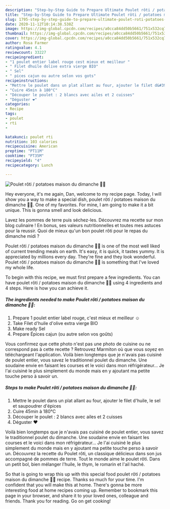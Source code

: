 ```yaml
---
description: "Step-by-Step Guide to Prepare Ultimate Poulet rôti / potatoes maison du dimanche 🐔🥔"
title: "Step-by-Step Guide to Prepare Ultimate Poulet rôti / potatoes maison du dimanche 🐔🥔"
slug: 1795-step-by-step-guide-to-prepare-ultimate-poulet-roti-potatoes-maison-du-dimanche
date: 2020-11-12T10:14:38.538Z
image: https://img-global.cpcdn.com/recipes/a0cca84dd50b5661/751x532cq70/poulet-roti-potatoes-maison-du-dimanche-🐔🥔-photo-principale-de-la-recette.jpg
thumbnail: https://img-global.cpcdn.com/recipes/a0cca84dd50b5661/751x532cq70/poulet-roti-potatoes-maison-du-dimanche-🐔🥔-photo-principale-de-la-recette.jpg
cover: https://img-global.cpcdn.com/recipes/a0cca84dd50b5661/751x532cq70/poulet-roti-potatoes-maison-du-dimanche-🐔🥔-photo-principale-de-la-recette.jpg
author: Rosa Farmer
ratingvalue: 4.1
reviewcount: 33227
recipeingredient:
- "1 poulet entier label rouge cest mieux et meilleur "
- " Filet dhuile dolive extra vierge BIO"
- " Sel"
- " pices cajun ou autre selon vos gots"
recipeinstructions:
- "Mettre le poulet dans un plat allant au four, ajouter le filet d&#39;huile, le sel et saupoudrer d&#39;épices"
- "Cuire 45min à 180°C"
- "Découper le poulet : 2 blancs avec ailes et 2 cuisses"
- "Déguster ❤️"
categories:
- Recipe
tags:
- poulet
- rti
- 

katakunci: poulet rti  
nutrition: 103 calories
recipecuisine: American
preptime: "PT11M"
cooktime: "PT35M"
recipeyield: "4"
recipecategory: Lunch

---
```



![Poulet rôti / potatoes maison du dimanche 🐔🥔](https://img-global.cpcdn.com/recipes/a0cca84dd50b5661/751x532cq70/poulet-roti-potatoes-maison-du-dimanche-🐔🥔-photo-principale-de-la-recette.jpg)

Hey everyone, it's me again, Dan, welcome to my recipe page. Today, I will show you a way to make a special dish, poulet rôti / potatoes maison du dimanche 🐔🥔. One of my favorites. For mine, I am going to make it a bit unique. This is gonna smell and look delicious.

Lavez les pommes de terre puis séchez-les. Découvrez ma recette sur mon blog culinaire ! En bonus, ses valeurs nutritionnelles et toutes mes astuces pour la reussir. Quoi de mieux qu&#39;un bon poulet rôti pour le repas du dimanche midi ?

Poulet rôti / potatoes maison du dimanche 🐔🥔 is one of the most well liked of current trending meals on earth. It's easy, it is quick, it tastes yummy. It is appreciated by millions every day. They're fine and they look wonderful. Poulet rôti / potatoes maison du dimanche 🐔🥔 is something that I've loved my whole life.


To begin with this recipe, we must first prepare a few ingredients. You can have poulet rôti / potatoes maison du dimanche 🐔🥔 using 4 ingredients and 4 steps. Here is how you can achieve it.

<!--inarticleads1-->

##### The ingredients needed to make Poulet rôti / potatoes maison du dimanche 🐔🥔:

1. Prepare 1 poulet entier label rouge, c&#39;est mieux et meilleur ☺️
1. Take  Filet d&#39;huile d&#39;olive extra vierge BIO
1. Make ready  Sel
1. Prepare  Épices cajun (ou autre selon vos goûts)


Vous confirmez que cette photo n&#39;est pas une photo de cuisine ou ne correspond pas à cette recette ? Retrouvez Marmiton où que vous soyez en téléchargeant l&#39;application. Voilà bien longtemps que je n&#39;avais pas cuisiné de poulet entier, vous savez le traditionnel poulet du dimanche. Une soudaine envie en faisant les courses et le voici dans mon réfrigérateur… Je l&#39;ai cuisiné le plus simplement du monde mais en y ajoutant ma petite touche perso à savoir un. 

<!--inarticleads2-->

##### Steps to make Poulet rôti / potatoes maison du dimanche 🐔🥔:

1. Mettre le poulet dans un plat allant au four, ajouter le filet d&#39;huile, le sel et saupoudrer d&#39;épices
1. Cuire 45min à 180°C
1. Découper le poulet : 2 blancs avec ailes et 2 cuisses
1. Déguster ❤️


Voilà bien longtemps que je n&#39;avais pas cuisiné de poulet entier, vous savez le traditionnel poulet du dimanche. Une soudaine envie en faisant les courses et le voici dans mon réfrigérateur… Je l&#39;ai cuisiné le plus simplement du monde mais en y ajoutant ma petite touche perso à savoir un. Découvrez la recette du Poulet rôti, un classique délicieux dans son jus accompagné de pommes de terre. Tout le monde aime le poulet rôti. Dans un petit bol, bien mélanger l&#39;huile, le thym, le romarin et l&#39;ail haché. 

So that is going to wrap this up with this special food poulet rôti / potatoes maison du dimanche 🐔🥔 recipe. Thanks so much for your time. I'm confident that you will make this at home. There's gonna be more interesting food at home recipes coming up. Remember to bookmark this page in your browser, and share it to your loved ones, colleague and friends. Thank you for reading. Go on get cooking!
